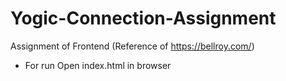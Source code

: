 # Yogic-Connection-Assignment
Assignment of Frontend (Reference of https://bellroy.com/)
- For run Open index.html in browser
